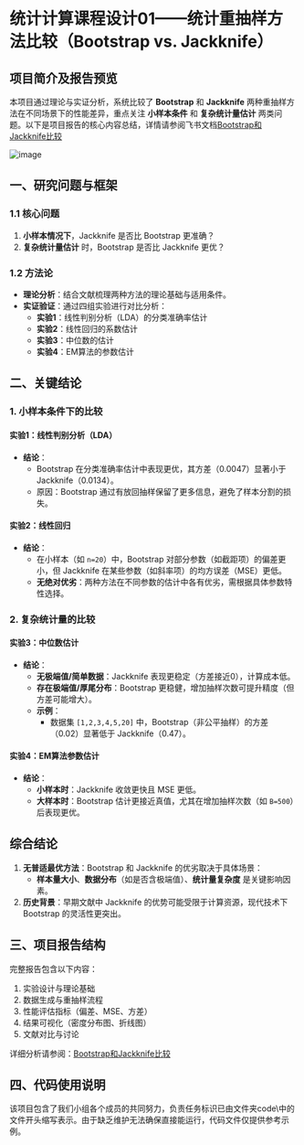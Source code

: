 # 统计计算课程设计01——统计重抽样方法比较（Bootstrap vs. Jackknife）
## 项目简介及报告预览

本项目通过理论与实证分析，系统比较了 **Bootstrap** 和 **Jackknife** 两种重抽样方法在不同场景下的性能差异，重点关注 **小样本条件** 和 **复杂统计量估计** 两类问题。以下是项目报告的核心内容总结，详情请参阅飞书文档[Bootstrap和Jackknife比较](https://owj4v466fnb.feishu.cn/docx/KunMd6ZkWoRDrjxHfIZcaYOOnHc)  

![image](https://github.com/user-attachments/assets/6f0437be-9b1a-4228-bd68-e6cddaa990da)


## 一、研究问题与框架

### 1.1 核心问题
1. **小样本情况下**，Jackknife 是否比 Bootstrap 更准确？  
2. **复杂统计量估计** 时，Bootstrap 是否比 Jackknife 更优？

### 1.2 方法论
- **理论分析**：结合文献梳理两种方法的理论基础与适用条件。  
- **实证验证**：通过四组实验进行对比分析：
  - **实验1**：线性判别分析（LDA）的分类准确率估计  
  - **实验2**：线性回归的系数估计  
  - **实验3**：中位数的估计  
  - **实验4**：EM算法的参数估计  


## 二、关键结论

### 1. 小样本条件下的比较
#### 实验1：线性判别分析（LDA）
- **结论**：  
  - Bootstrap 在分类准确率估计中表现更优，其方差（0.0047）显著小于 Jackknife（0.0134）。  
  - 原因：Bootstrap 通过有放回抽样保留了更多信息，避免了样本分割的损失。

#### 实验2：线性回归
- **结论**：  
  - 在小样本（如 `n=20`）中，Bootstrap 对部分参数（如截距项）的偏差更小，但 Jackknife 在某些参数（如斜率项）的均方误差（MSE）更低。  
  - **无绝对优劣**：两种方法在不同参数的估计中各有优劣，需根据具体参数特性选择。


### 2. 复杂统计量的比较
#### 实验3：中位数估计
- **结论**：  
  - **无极端值/简单数据**：Jackknife 表现更稳定（方差接近0），计算成本低。  
  - **存在极端值/厚尾分布**：Bootstrap 更稳健，增加抽样次数可提升精度（但方差可能增大）。  
  - **示例**：  
    - 数据集 `[1,2,3,4,5,20]` 中，Bootstrap（非公平抽样）的方差（0.02）显著低于 Jackknife（0.47）。

#### 实验4：EM算法参数估计
- **结论**：  
  - **小样本时**：Jackknife 收敛更快且 MSE 更低。  
  - **大样本时**：Bootstrap 估计更接近真值，尤其在增加抽样次数（如 `B=500`）后表现更优。  


## 综合结论
1. **无普适最优方法**：Bootstrap 和 Jackknife 的优劣取决于具体场景：  
   - **样本量大小**、**数据分布**（如是否含极端值）、**统计量复杂度** 是关键影响因素。  
2. **历史背景**：早期文献中 Jackknife 的优势可能受限于计算资源，现代技术下 Bootstrap 的灵活性更突出。  


## 三、项目报告结构
完整报告包含以下内容：  
1. 实验设计与理论基础  
2. 数据生成与重抽样流程  
3. 性能评估指标（偏差、MSE、方差）  
4. 结果可视化（密度分布图、折线图）  
5. 文献对比与讨论  

详细分析请参阅：[Bootstrap和Jackknife比较](https://owj4v466fnb.feishu.cn/docx/KunMd6ZkWoRDrjxHfIZcaYOOnHc)  


## 四、代码使用说明

该项目包含了我们小组各个成员的共同努力，负责任务标识已由文件夹code\中的文件开头缩写表示。由于缺乏维护无法确保直接能运行，代码文件仅提供参考示例。
